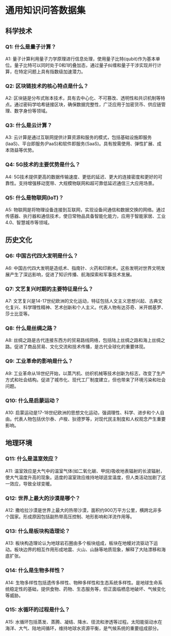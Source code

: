 # 通用知识问答数据集

## 科学技术

### Q1: 什么是量子计算？
A1: 量子计算利用量子力学原理进行信息处理，使用量子比特(qubit)作为基本单位。量子比特可以同时处于0和1的叠加态，通过量子纠缠和量子干涉实现并行计算，在特定问题上具有指数级加速潜力。

### Q2: 区块链技术的核心特点是什么？
A2: 区块链是分布式账本技术，具有去中心化、不可篡改、透明性和共识机制等特点。通过密码学哈希链接区块，确保数据完整性，广泛应用于加密货币、供应链管理、数字身份等领域。

### Q3: 什么是云计算？
A3: 云计算是通过互联网提供计算资源和服务的模式，包括基础设施即服务(IaaS)、平台即服务(PaaS)和软件即服务(SaaS)。具有按需使用、弹性扩展、成本效益等优势。

### Q4: 5G技术的主要优势是什么？
A4: 5G技术提供更高的数据传输速度、更低的延迟、更大的连接密度和更好的可靠性。支持增强移动宽带、大规模物联网和超可靠低延迟通信三大应用场景。

### Q5: 什么是物联网(IoT)？
A5: 物联网是将物理设备连接到互联网，实现设备间通信和数据交换的网络。通过传感器、执行器和通信技术，使日常物品具备智能化能力，应用于智能家居、工业4.0、智慧城市等领域。

## 历史文化

### Q6: 中国古代四大发明是什么？
A6: 中国古代四大发明是造纸术、指南针、火药和印刷术。这些发明对世界文明发展产生了深远影响，促进了知识传播、航海探索和军事技术发展。

### Q7: 文艺复兴时期的主要特征是什么？
A7: 文艺复兴是14-17世纪欧洲的文化运动，特征包括人文主义思想兴起、古典文化复兴、科学理性精神、艺术创新和个人主义。代表人物有达芬奇、米开朗基罗、莎士比亚等。

### Q8: 什么是丝绸之路？
A8: 丝绸之路是古代连接东西方的贸易路线网络，包括陆上丝绸之路和海上丝绸之路。促进了商品贸易、文化交流和技术传播，是古代全球化的重要体现。

### Q9: 工业革命的影响是什么？
A9: 工业革命从18世纪开始，以蒸汽机、纺织机械等技术创新为标志，改变了生产方式和社会结构。促进了城市化、现代工厂制度建立，但也带来了环境污染和社会问题。

### Q10: 什么是启蒙运动？
A10: 启蒙运动是17-18世纪欧洲的思想文化运动，强调理性、科学、进步和个人自由。代表人物包括伏尔泰、卢梭、狄德罗等，对现代民主制度和人权观念产生重要影响。

## 地理环境

### Q11: 什么是温室效应？
A11: 温室效应是大气中的温室气体(如二氧化碳、甲烷)吸收地表辐射的长波辐射，使大气温度升高的现象。适度的温室效应维持地球适宜温度，但人类活动加剧了这一效应，导致全球变暖。

### Q12: 世界上最大的沙漠是哪个？
A12: 撒哈拉沙漠是世界上最大的热带沙漠，面积约900万平方公里，横跨北非多个国家。形成原因包括副热带高压控制、地形影响和洋流作用等。

### Q13: 什么是板块构造理论？
A13: 板块构造理论认为地球岩石圈由多个板块组成，板块在地幔对流驱动下运动。板块边界的相互作用形成地震、火山、山脉等地质现象，解释了大陆漂移和海底扩张。

### Q14: 什么是生物多样性？
A14: 生物多样性包括遗传多样性、物种多样性和生态系统多样性。是地球生命系统稳定性的基础，提供食物、药物、生态服务等，但正面临栖息地破坏、气候变化等威胁。

### Q15: 水循环的过程是什么？
A15: 水循环包括蒸发、蒸腾、凝结、降水、径流和渗透等过程。太阳能驱动水在海洋、大气、陆地间循环，维持地球水资源平衡，是气候系统的重要组成部分。